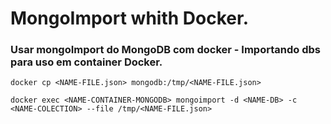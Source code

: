 # MongoImport whith Docker.

### Usar mongoImport do MongoDB com docker - Importando dbs para uso em container Docker.


```
docker cp <NAME-FILE.json> mongodb:/tmp/<NAME-FILE.json>
```

```
docker exec <NAME-CONTAINER-MONGODB> mongoimport -d <NAME-DB> -c <NAME-COLECTION> --file /tmp/<NAME-FILE.json>
```
